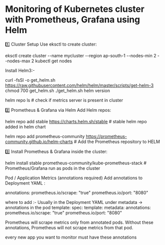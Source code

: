 # Monitoring of Kubernetes cluster with Prometheus, Grafana using Helm


1️⃣ Cluster Setup
Use eksctl to create cluster:

eksctl create cluster --name mycluster --region ap-south-1 --nodes-min 2 --nodes-max 2
kubectl get nodes


Install Helm3:-

curl -fsSl -o get_helm.sh https://raw.githubusercontent.com/helm/helm/master/scripts/get-helm-3
chmod 700 get_helm.sh
./get_helm.sh
helm version


helm repo ls   # check if metrics server is present in cluster


2️⃣ Prometheus & Grafana via Helm
Add Helm repos:

helm repo add stable https://charts.helm.sh/stable   # stable helm repo added in helm chart

helm repo add prometheus-community https://prometheus-community.github.io/helm-charts   # Add the Prometheus repository to HELM


3️⃣ Install Prometheus & Grafana inside the cluster:

helm install stable prometheus-community/kube-prometheus-stack   # Prometheus/Grafana run as pods in the cluster



Pod / Application Metrics (annotations required)
Add annotations to Deployment YAML :

annotations:
  prometheus.io/scrape: "true"
  prometheus.io/port: "8080"



where to add :- Usually in the Deployment YAML under metadata → annotations in the pod template:
spec:
  template:
    metadata:
      annotations:
        prometheus.io/scrape: "true"
        prometheus.io/port: "8080"

  
  
Prometheus will scrape metrics only from annotated pods.
Without these annotations, Prometheus will not scrape metrics from that pod.

every new app you want to monitor must have these annotations 
